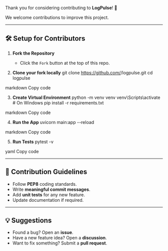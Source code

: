 
Thank you for considering contributing to **LogPulse**! 🚀

We welcome contributions to improve this project.  

---

## 🛠️ Setup for Contributors

1. **Fork the Repository**
   - Click the `Fork` button at the top of this repo.

2. **Clone your fork locally**
git clone https://github.com/<your-username>/logpulse.git
cd logpulse

markdown
Copy code

3. **Create Virtual Environment**
python -m venv venv
venv\Scripts\activate # On Windows
pip install -r requirements.txt

markdown
Copy code

4. **Run the App**
uvicorn main:app --reload

markdown
Copy code

5. **Run Tests**
pytest -v

yaml
Copy code

---

## 📜 Contribution Guidelines
- Follow **PEP8** coding standards.  
- Write **meaningful commit messages**.  
- Add **unit tests** for any new feature.  
- Update documentation if required.  

---

## 💡 Suggestions
- Found a bug? Open an **issue**.  
- Have a new feature idea? Open a **discussion**.  
- Want to fix something? Submit a **pull request**.  